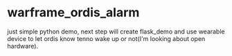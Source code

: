 # warframe_ordis_alarm
just simple python demo, next step will create flask_demo and use wearable device to let ordis know tenno wake up or not(I'm looking about open hardware).
